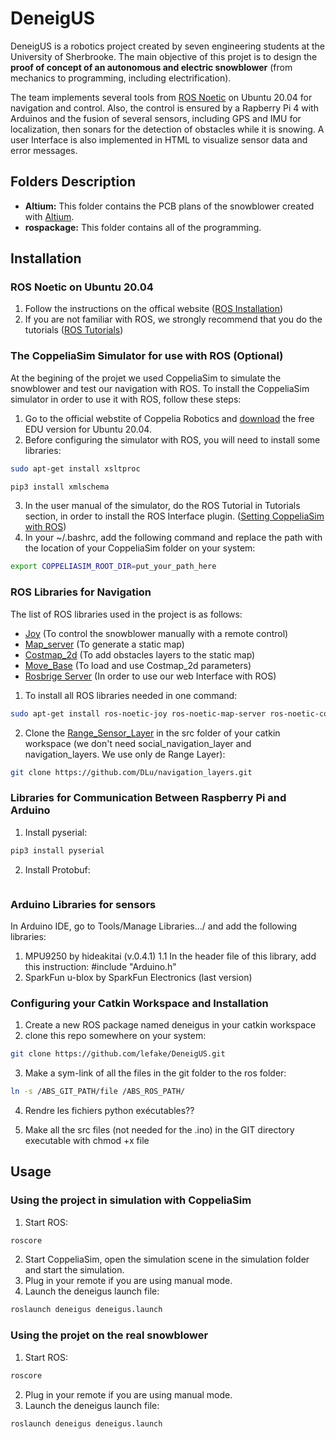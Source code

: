 # DeneigUS

DeneigUS is a robotics project created by seven engineering students at the University of Sherbrooke. The main objective of this projet is to design the **proof of concept of an autonomous and electric snowblower** (from mechanics to programming, including electrification).

The team implements several tools from [ROS Noetic](http://wiki.ros.org/noetic) on Ubuntu 20.04 for navigation and control. Also, the control is ensured by a Rapberry Pi 4 with Arduinos and the fusion of several sensors, including GPS and IMU for localization, then sonars for the detection of obstacles while it is snowing. A user Interface is also implemented in HTML to visualize sensor data and error messages.

## Folders Description

* **Altium:** This folder contains the PCB plans of the snowblower created with [Altium](https://www.altium.com/).
* **rospackage:** This folder contains all of the programming.


## Installation

### ROS Noetic on Ubuntu 20.04
1. Follow the instructions on the offical website ([ROS Installation](http://wiki.ros.org/noetic/Installation/Ubuntu))
2. If you are not familiar with ROS, we strongly recommend that you do the tutorials ([ROS Tutorials](http://wiki.ros.org/ROS/Tutorials))

### The CoppeliaSim Simulator for use with ROS (Optional)
At the begining of the projet we used CoppeliaSim to simulate the snowblower and test our navigation with ROS. To install the CoppeliaSim simulator in order to use it with ROS, follow these steps:

1. Go to the official webstite of Coppelia Robotics and [download](https://www.coppeliarobotics.com/downloads) the free EDU version for Ubuntu 20.04.
2. Before configuring the simulator with ROS, you will need to install some libraries:
```bash
sudo apt-get install xsltproc
```
```bash
pip3 install xmlschema
```
3. In the user manual of the simulator, do the ROS Tutorial in Tutorials section, in order to install the ROS Interface plugin. ([Setting CoppeliaSim with ROS](https://www.coppeliarobotics.com/helpFiles/))
4. In your ~/.bashrc, add the following command and replace the path with the location of your CoppeliaSim folder on your system:
```bash
export COPPELIASIM_ROOT_DIR=put_your_path_here
```

### ROS Libraries for Navigation

The list of ROS libraries used in the project is as follows:
- [Joy](http://wiki.ros.org/joy) (To control the snowblower manually with a remote control)
- [Map_server](http://wiki.ros.org/map_server) (To generate a static map)
- [Costmap_2d](http://wiki.ros.org/costmap_2d) (To add obstacles layers to the static map)
- [Move_Base](http://wiki.ros.org/move_base) (To load and use Costmap_2d parameters)
- [Rosbrige Server](http://wiki.ros.org/rosbridge_suite) (In order to use our web Interface with ROS)

1. To install all ROS libraries needed in one command:
```bash
sudo apt-get install ros-noetic-joy ros-noetic-map-server ros-noetic-costmap-2d ros-noetic-move-base ros-noetic-rosbridge-server
```
2. Clone the [Range_Sensor_Layer](https://github.com/DLu/navigation_layers.git) in the src folder of your catkin workspace (we don't need social_navigation_layer and navigation_layers. We use only de Range Layer):
```bash
git clone https://github.com/DLu/navigation_layers.git
```

### Libraries for Communication Between Raspberry Pi and Arduino
1. Install pyserial:
```bash
pip3 install pyserial
```
2. Install Protobuf:
```bash

```

### Arduino Libraries for sensors
In Arduino IDE, go to Tools/Manage Libraries.../ and add the following libraries:
1.  MPU9250 by hideakitai (v.0.4.1)
  1.1 In the header file of this library, add this instruction: #include "Arduino.h"
2. SparkFun u-blox by SparkFun Electronics (last version) 

### Configuring your Catkin Workspace and Installation
1. Create a new ROS package named deneigus in your catkin workspace
2. clone this repo somewhere on your system:
```bash
git clone https://github.com/lefake/DeneigUS.git
```
3. Make a sym-link of all the files in the git folder to the ros folder:
```bash
ln -s /ABS_GIT_PATH/file /ABS_ROS_PATH/
```
4. Rendre les fichiers python exécutables??

5. Make all the src files (not needed for the .ino) in the GIT directory executable with chmod +x file

## Usage

### Using the project in simulation with CoppeliaSim
1. Start ROS:
```bash
roscore
```
2. Start CoppeliaSim, open the simulation scene in the simulation folder and start the simulation.
3. Plug in your remote if you are using manual mode. 
4. Launch the deneigus launch file:
```bash
roslaunch deneigus deneigus.launch
```
### Using the projet on the real snowblower
1. Start ROS:
```bash
roscore
```
2. Plug in your remote if you are using manual mode. 
3. Launch the deneigus launch file:
```bash
roslaunch deneigus deneigus.launch
```
